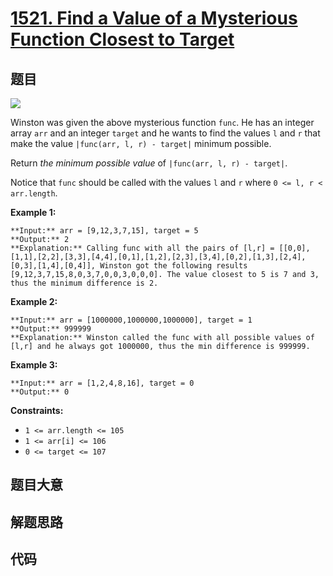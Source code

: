 # [1521. Find a Value of a Mysterious Function Closest to Target](https://leetcode.com/problems/find-a-value-of-a-mysterious-function-closest-to-target)

## 题目

![](https://assets.leetcode.com/uploads/2020/07/09/change.png)

Winston was given the above mysterious function `func`. He has an integer
array `arr` and an integer `target` and he wants to find the values `l` and
`r` that make the value `|func(arr, l, r) - target|` minimum possible.

Return _the minimum possible value_ of `|func(arr, l, r) - target|`.

Notice that `func` should be called with the values `l` and `r` where `0 <= l,
r < arr.length`.



**Example 1:**

    
    
    **Input:** arr = [9,12,3,7,15], target = 5
    **Output:** 2
    **Explanation:** Calling func with all the pairs of [l,r] = [[0,0],[1,1],[2,2],[3,3],[4,4],[0,1],[1,2],[2,3],[3,4],[0,2],[1,3],[2,4],[0,3],[1,4],[0,4]], Winston got the following results [9,12,3,7,15,8,0,3,7,0,0,3,0,0,0]. The value closest to 5 is 7 and 3, thus the minimum difference is 2.
    

**Example 2:**

    
    
    **Input:** arr = [1000000,1000000,1000000], target = 1
    **Output:** 999999
    **Explanation:** Winston called the func with all possible values of [l,r] and he always got 1000000, thus the min difference is 999999.
    

**Example 3:**

    
    
    **Input:** arr = [1,2,4,8,16], target = 0
    **Output:** 0
    



**Constraints:**

  * `1 <= arr.length <= 105`
  * `1 <= arr[i] <= 106`
  * `0 <= target <= 107`


## 题目大意

## 解题思路

## 代码

```javascript

```
